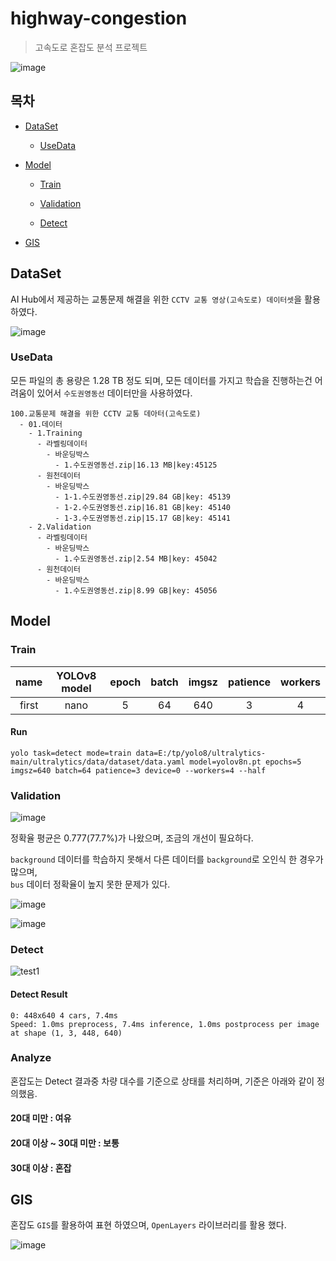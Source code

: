 # highway-congestion

> 고속도로 혼잡도 분석 프로젝트

![image](https://github.com/user-attachments/assets/3e0095f8-ebd8-4aab-93ce-2ef7460131c3)

## 목차
* [DataSet](#DataSet)

  * [UseData](#UseData)

* [Model](#Model)

  * [Train](#Train)

  * [Validation](#Validation)
 
  * [Detect](#Detect)
 
* [GIS](#GIS)

## DataSet

AI Hub에서 제공하는 교통문제 해결을 위한 `CCTV 교통 영상(고속도로) 데이터셋`을 활용하였다.

![image](https://github.com/user-attachments/assets/43685ff0-e5d3-44af-977a-cace2db4cf53)

### UseData

모든 파일의 총 용량은 1.28 TB 정도 되며, 모든 데이터를 가지고 학습을 진행하는건 어려움이 있어서 `수도권영동선` 데이터만을 사용하였다.

```
100.교통문제 해결을 위한 CCTV 교통 데아터(고속도로)
  - 01.데이터
    - 1.Training
      - 라벨링데이터
        - 바운딩박스
          - 1.수도권영동선.zip|16.13 MB|key:45125
      - 원천데이터
        - 바운딩박스
          - 1-1.수도권영동선.zip|29.84 GB|key: 45139
          - 1-2.수도권영동선.zip|16.81 GB|key: 45140
          - 1-3.수도권영동선.zip|15.17 GB|key: 45141
    - 2.Validation
      - 라벨링데이터
        - 바운딩박스
          - 1.수도권영동선.zip|2.54 MB|key: 45042
      - 원천데이터
        - 바운딩박스
          - 1.수도권영동선.zip|8.99 GB|key: 45056
```

## Model

### Train

|   name   | YOLOv8 model | epoch | batch | imgsz | patience | workers |
|:--------:|:------------:|:-----:|:-----:|:-----:|:--------:|:-------:|
|  first   |     nano     |   5   |  64   |  640  |     3    |    4    |

#### Run

```
yolo task=detect mode=train data=E:/tp/yolo8/ultralytics-main/ultralytics/data/dataset/data.yaml model=yolov8n.pt epochs=5 imgsz=640 batch=64 patience=3 device=0 --workers=4 --half
```

### Validation

![image](https://github.com/user-attachments/assets/afb5665f-56e8-49f9-9465-4bfcba07fd4c)

정확율 평균은 0.777(77.7%)가 나왔으며, 조금의 개선이 필요하다.

`background` 데이터를 학습하지 못해서 다른 데이터를 `background`로 오인식 한 경우가 많으며,<br/>
`bus` 데이터 정확율이 높지 못한 문제가 있다.

![image](https://github.com/user-attachments/assets/71e4abb7-8496-4b54-b552-08f262073062)

![image](https://github.com/user-attachments/assets/6b670c18-d47e-4d23-945d-087aa862a487)

### Detect

![test1](https://github.com/user-attachments/assets/c80f7f80-6667-4675-894a-8fb9cbe7bee0)

#### Detect Result

```
0: 448x640 4 cars, 7.4ms
Speed: 1.0ms preprocess, 7.4ms inference, 1.0ms postprocess per image at shape (1, 3, 448, 640)
```

### Analyze

혼잡도는 Detect 결과중 차량 대수를 기준으로 상태를 처리하며, 기준은 아래와 같이 정의했음.

#### 20대 미만 : 여유

#### 20대 이상 ~ 30대 미만 : 보통

#### 30대 이상 : 혼잡


## GIS

혼잡도 `GIS`를 활용하여 표현 하였으며, `OpenLayers` 라이브러리를 활용 했다.

![image](https://github.com/user-attachments/assets/88d64c1c-687e-496a-a7ec-9be193b4187d)

